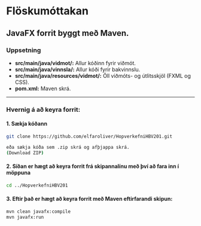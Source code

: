 # Flöskumóttakan
JavaFX forrit byggt með Maven.
---

### Uppsetning
- **src/main/java/vidmot/:** Allur kóðinn fyrir viðmót.
- **src/main/java/vinnsla/:** Allur kóði fyrir bakvinnslu.
- **src/main/java/resources/vidmot/:** Öll viðmóts- og útlitsskjöl (FXML og CSS).
- **pom.xml:** Maven skrá.
---

### Hvernig á að keyra forrit:
#### 1. Sækja kóðann
```bash
git clone https://github.com/elfaroliver/HopverkefniHBV201.git

eða sækja kóða sem .zip skrá og afþjappa skrá.
(Download ZIP)
```

#### 2. Síðan er hægt að keyra forrit frá skipannalínu með því að fara inn í möppuna
```bash
cd ../HopverkefniHBV201
```

#### 3. Eftir það er hægt að keyra forrit með Maven eftirfarandi skipun:
```bash
mvn clean javafx:compile
mvn javafx:run
```
